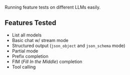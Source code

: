 Running feature tests on different LLMs easily.

## Features Tested

- List all models
- Basic chat w/ stream mode
- Structured output (`json_object` and `json_schema` mode)
- Partial mode
- Prefix completion
- FIM (*Fill In the Middle*) completion
- Tool calling
